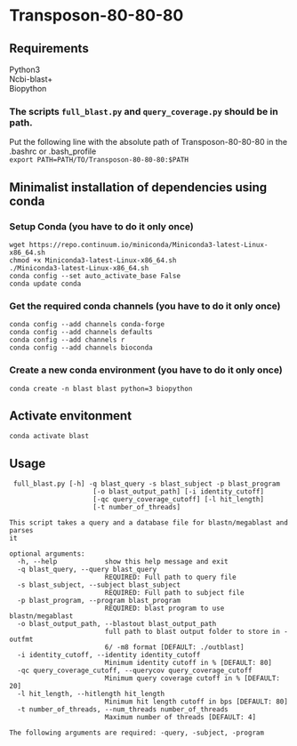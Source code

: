 # Transposon-80-80-80
## Requirements
Python3  
Ncbi-blast+    
Biopython  

### The scripts `full_blast.py` and `query_coverage.py` should be in path.
Put the following line with the absolute path of Transposon-80-80-80 in the .bashrc or .bash_profile  
`export PATH=PATH/TO/Transposon-80-80-80:$PATH`  

## Minimalist installation of dependencies using conda
### Setup Conda (you have to do it only once)
```
wget https://repo.continuum.io/miniconda/Miniconda3-latest-Linux-x86_64.sh
chmod +x Miniconda3-latest-Linux-x86_64.sh
./Miniconda3-latest-Linux-x86_64.sh 
conda config --set auto_activate_base False
conda update conda
```
### Get the required conda channels (you have to do it only once)
```
conda config --add channels conda-forge
conda config --add channels defaults
conda config --add channels r
conda config --add channels bioconda
```

### Create a new conda environment (you have to do it only once)
```
conda create -n blast blast python=3 biopython
```

## Activate envitonment
```
conda activate blast
```
 
## Usage
```
 full_blast.py [-h] -q blast_query -s blast_subject -p blast_program
                     [-o blast_output_path] [-i identity_cutoff]
                     [-qc query_coverage_cutoff] [-l hit_length]
                     [-t number_of_threads]

This script takes a query and a database file for blastn/megablast and parses
it

optional arguments:
  -h, --help            show this help message and exit
  -q blast_query, --query blast_query
                        REQUIRED: Full path to query file
  -s blast_subject, --subject blast_subject
                        REQUIRED: Full path to subject file
  -p blast_program, --program blast_program
                        REQUIRED: blast program to use blastn/megablast
  -o blast_output_path, --blastout blast_output_path
                        full path to blast output folder to store in -outfmt
                        6/ -m8 format [DEFAULT: ./outblast]
  -i identity_cutoff, --identity identity_cutoff
                        Minimum identity cutoff in % [DEFAULT: 80]
  -qc query_coverage_cutoff, --querycov query_coverage_cutoff
                        Minimum query coverage cutoff in % [DEFAULT: 20]
  -l hit_length, --hitlength hit_length
                        Minimum hit length cutoff in bps [DEFAULT: 80]
  -t number_of_threads, --num_threads number_of_threads
                        Maximum number of threads [DEFAULT: 4]
                        
The following arguments are required: -query, -subject, -program  
```
